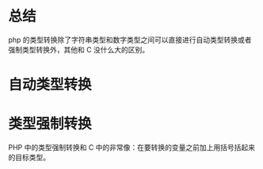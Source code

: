 # 总结
php 的类型转换除了字符串类型和数字类型之间可以直接进行自动类型转换或者强制类型转换外，其他和 C 没什么大的区别。

# 自动类型转换

# 类型强制转换
PHP 中的类型强制转换和 C 中的非常像：在要转换的变量之前加上用括号括起来的目标类型。




[1]: http://php.net/manual/zh/language.types.type-juggling.php "类型转换的判别"